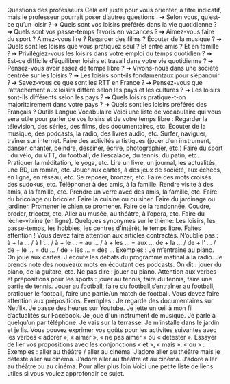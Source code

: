 Questions des professeurs
Cela est juste pour vous orienter, à titre indicatif, mais le professeur pourrait poser d’autres questions .
➔ Selon vous, qu’est-ce qu’un loisir ?
➔ Quels sont vos loisirs préférés dans la vie quotidienne ?
➔ Quels sont vos passe-temps favoris en vacances ?
➔ Aimez-vous faire du sport ? Aimez-vous lire ? Regarder des films ? Écouter de la musique ?
➔ Quels sont les loisirs que vous pratiquez seul ? Et entre amis ? Et en famille ?
➔ Privilégiez-vous les loisirs dans votre emploi du temps quotidien ?
➔ Est-ce difficile d’équilibrer loisirs et travail dans votre vie quotidienne ?
➔ Pensez-vous avoir assez de temps libre ?
➔ Vivons-nous dans une société centrée sur les loisirs ?
➔ Les loisirs sont-ils fondamentaux pour s’épanouir ?
➔ Savez-vous ce que sont les RTT en France ?
➔ Pensez-vous que l’attachement aux loisirs diffère selon les pays et les cultures ?
➔ Les loisirs sont-ils différents selon les pays ?
➔ Quels loisirs pratique-t-on majoritairement dans votre pays ?
➔ Quels sont les loisirs préférés des Français ?
Outils Langue
Vocabulaire
Voici une liste de vocabulaire qui vous sera utile pour parler de vos loisirs et de votre temps libre :
Regarder la télévision, des séries, des films, des documentaires, etc.
Écouter de la musique, des podcasts, la radio, des livres audio, etc.
Surfer, naviguer, traîner sur internet.
Faire des activités artistiques (jouer d’un instrument, danser, chanter, peindre, dessiner, écrire, photographier, etc.)
Faire du sport : du vélo, du VTT, du football, de l’escalade, du tennis, du patin, etc.
Pratiquer la méditation, le yoga, etc.
Lire un livre, un journal, les actualités, une BD, un roman, etc.
Jouer aux cartes, à des jeux de société, aux échecs, en ligne, en réseau, etc.
Se reposer, bronzer, etc.
Faire des mots croisés, des sudokus, etc.
Téléphoner à des amis, à la famille.
Rendre visite à des amis, à la famille, etc.
Prendre un verre avec des amis, la famille, etc.
Faire du bricolage ou bricoler.
Faire la cuisine ou cuisiner.
Faire du jardinage ou jardiner.
Promener le chien,se promener.
Faire de la randonnée.
Coudre, broder, tricoter, etc.
Aller au musée, au théâtre, à l’opéra, etc.
Faire du lèche-vitrine (en ligne).
Quelques synonymes sur le thème: Les loisirs, les passe-temps, les hobbies, les centres d’intérêt, le temps libre.
Faites attention !
Vous devez faire attention aux articles contractés.
N’oublie pas : à + la … / à l ’... / à + le ... = au … / à + les ... = aux …
de + la … / de + l’ … / de + le … = du … / de + les ... = des ...
Exemples :
Je m’entraîne au piano.
On joue aux cartes.
J'écoute les débats du programme matinal à la radio.
Je prends note des nouveaux mots en écoutant des podcasts.
On dit : jouer du piano, de la guitare, etc. Ne pas dire : jouer au piano.
Attention aux verbes et prépositions pour les sports : jouer au tennis, faire du tennis, faire une partie de tennis.
Jouer au football, faire du football,s’entraîner au football, pratiquer le football, faire une partie/un match de football.
Vous devez faire attention aux prépositions.
Exemples :
Je regarde des documentaires sur Netflix.
Je passe des heures sur Youtube.
Je jette un œil à mon fil d’actualités sur Facebook.
Je joue d'un instrument de musique.
Je parle à quelqu’un par téléphone.
Je vais sur la terrasse.
Je m’installe dans le jardin et je lis.
Vous pouvez exprimer vos goûts pour les activités suivantes avec les verbes « adorer », « aimer », « ne pas
aimer » ou « détester ». Essayer de lier vos propositions avec les conjonctions « et », « mais », « ou » :
Exemples : aller au théâtre / aller au cinéma.
J’adore aller au théâtre mais je déteste aller au cinéma.
J’adore aller au théâtre et au cinéma.
J’adore aller au théâtre ou au cinéma.
Pour aller plus loin
Voici une petite liste de liens utiles si vous voulez approfondir ce sujet.
